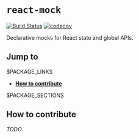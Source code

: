 # `react-mock`

[![Build Status](https://travis-ci.com/skidding/react-mock.svg?branch=master)](https://travis-ci.com/skidding/react-mock) [![codecov](https://codecov.io/gh/skidding/react-mock/branch/master/graph/badge.svg)](https://codecov.io/gh/skidding/react-mock)

Declarative mocks for React state and global APIs.

## Jump to

$PACKAGE_LINKS

- **[How to contribute](#how-to-contribute)**

$PACKAGE_SECTIONS

## How to contribute

_TODO_
